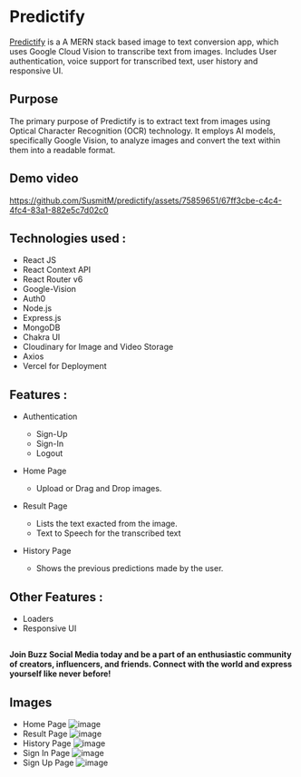 
# Predictify

[Predictify](https://predictify-v1.vercel.app/) is a A MERN stack based image to text conversion app, which uses Google Cloud Vision to transcribe text from images. Includes User authentication, voice support for transcribed text, user history and responsive UI.

## Purpose
The primary purpose of Predictify is to extract text from
images using Optical Character Recognition (OCR) technology. It employs AI models,
specifically Google Vision, to analyze images and convert the text within them into a
readable format.

## Demo video
https://github.com/SusmitM/predictify/assets/75859651/67ff3cbe-c4c4-4fc4-83a1-882e5c7d02c0




## **Technologies used :**

- React JS
- React Context API
- React Router v6
- Google-Vision
- Auth0
- Node.js
- Express.js
- MongoDB
- Chakra UI
- Cloudinary for Image and Video Storage
- Axios
- Vercel for Deployment

## **Features :**

- Authentication
  - Sign-Up
  - Sign-In
  - Logout

- Home Page
  - Upload or Drag and Drop images.

- Result Page
  - Lists the text exacted from the image.
  - Text to Speech for the transcribed text

- History Page
    - Shows the previous predictions made by the user.

## **Other Features :**

- Loaders
- Responsive UI

##
**Join Buzz Social Media today and be a part of an enthusiastic community of creators, influencers, and friends. Connect with the world and express yourself like never before!**

## Images
- Home Page
  ![image](https://github.com/SusmitM/predictify/assets/75859651/e4c3e32c-7a73-4caa-9336-3873c9275110)
- Result Page
  ![image](https://github.com/SusmitM/predictify/assets/75859651/11a3d091-f0fb-47af-841e-0ec527bcb364)
- History Page
  ![image](https://github.com/SusmitM/predictify/assets/75859651/02eefbd7-2536-44a1-ab88-70320969a8cc)
- Sign In Page
  ![image](https://github.com/SusmitM/predictify/assets/75859651/42b7e77b-1132-4c66-8920-a88c3fd6f7a4)
- Sign Up Page
  ![image](https://github.com/SusmitM/predictify/assets/75859651/a7cc4a8b-1fd0-434c-84d4-5f0c6d0feafc)

